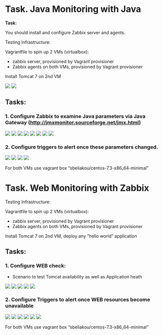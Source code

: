 # Task. Java Monitoring with Java #

**Task:**

You should install and configure Zabbix server and agents.

Testing Infrastructure:

Vagrantfile to spin up 2 VMs (virtualbox):

* zabbix server, provisioned by Vagrant provisioner
* Zabbix agents on both VMs, provisioned by Vagrant provisioner

Install Tomcat 7 on 2nd VM

<img src="pictures/Screenshot from 2017-07-25 12-12-30.png">

<img src="pictures/Screenshot from 2017-07-25 12-13-45.png">

## Tasks: ##

### 1. Configure Zabbix to examine Java parameters via Java Gateway (http://jmxmonitor.sourceforge.net/jmx.html) ###

<img src="pictures/Screenshot from 2017-07-25 13-31-07.png">

<img src="pictures/Screenshot from 2017-07-25 14-05-38.png">

<img src="pictures/Screenshot from 2017-07-25 14-09-04.png">

<img src="pictures/Screenshot from 2017-07-25 14-40-27.png">

<img src="pictures/Screenshot from 2017-07-25 14-45-55.png">

<img src="pictures/Screenshot from 2017-07-25 15-56-22.png">

<img src="pictures/Screenshot from 2017-07-25 15-56-13.png">

<img src="pictures/Screenshot from 2017-07-25 15-59-42.png">

### 2. Configure triggers to alert once these parameters changed. ###

<img src="pictures/Screenshot from 2017-07-25 15-55-19.png">

<img src="pictures/Screenshot from 2017-07-25 15-44-26.png">

<img src="pictures/Screenshot from 2017-07-25 15-54-27.png">

<img src="pictures/Screenshot from 2017-07-25 15-53-21.png">

For both VMs use vagrant box “sbeliakou/centos-7.3-x86_64-minimal”



# Task. Web Monitoring with Zabbix #

Testing Infrastructure:

Vagrantfile to spin up 2 VMs (virtualbox):

* zabbix server, provisioned by Vagrant provisioner
* Zabbix agents on both VMs, provisioned by Vagrant provisioner

Install Tomcat 7 on 2nd VM, deploy any “hello world” application

## Tasks: ##

### 1. Configure WEB check: ###
* Scenario to test Tomcat availability as well as Application heath

<img src="pictures/Screenshot from 2017-07-25 16-52-33.png">

<img src="pictures/Screenshot from 2017-07-25 16-52-40.png">

<img src="pictures/Screenshot from 2017-07-25 16-50-14.png">

<img src="pictures/Screenshot from 2017-07-25 16-50-44.png">

<img src="pictures/Screenshot from 2017-07-25 16-52-12.png">

### 2. Configure Triggers to alert once WEB resources become unavailable ###

<img src="pictures/Screenshot from 2017-07-25 16-58-08.png">

<img src="pictures/Screenshot from 2017-07-25 17-06-53.png">


<img src="pictures/Screenshot from 2017-07-25 17-05-54.png">

<img src="pictures/Screenshot from 2017-07-25 17-08-37.png">

<img src="pictures/Screenshot from 2017-07-25 17-09-21.png">

<img src="pictures/Screenshot from 2017-07-25 17-16-29.png">

For both VMs use vagrant box “sbeliakou/centos-7.3-x86_64-minimal”
